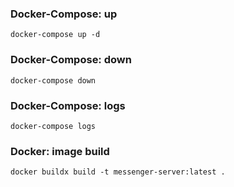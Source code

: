 ### Docker-Compose: up

`docker-compose up -d`

### Docker-Compose: down

`docker-compose down`

### Docker-Compose: logs

`docker-compose logs`

### Docker: image build

`docker buildx build -t messenger-server:latest .`
